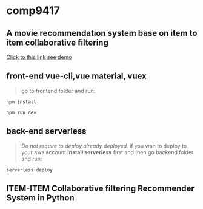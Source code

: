 # comp9417

## A movie recommendation system base on item to item collaborative filtering

[Click to this link see demo](https://unswddk.github.io/comp9417/#/)

## front-end vue-cli,vue material, vuex

>go to frontend folder and run:

```NPM
npm install
```

```NPM
npm run dev
```

## back-end serverless 

>*Do not require to deploy,already deployed.* if you wan to deploy to your aws account **install serverless** first and then go backend folder and run:

```serverless
serverless deploy
```

## ITEM-ITEM Collaborative filtering Recommender System in Python 
